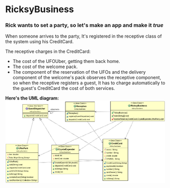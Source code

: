# RicksyBusiness

### Rick wants to set a party, so let's make an app and make it *true*

When someone arrives to the party, It's registered in the receptive class of the system using his CreditCard.

The receptive charges in the CreditCard:

- The cost of the UFOUber, getting them back home.
- The cost of the welcome pack.
- The component of the reservation of the UFOs and the delivery component of the welcome's pack observes the receptive component, so when the receptive registers a guest, It has to charge automatically to the guest's CreditCard the cost of both services.

**Here's the UML diagram:**
<br>
![](diagrama_clases_UML_.png)